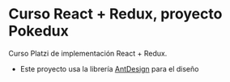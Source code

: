 # Curso React + Redux, proyecto Pokedux

Curso Platzi de implementación React + Redux.
- Este proyecto usa la librería [AntDesign](https://ant.design/) para el diseño
